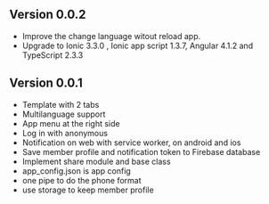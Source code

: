 ## Version 0.0.2

- Improve the change language witout reload app.
- Upgrade to Ionic 3.3.0 , Ionic app script 1.3.7, Angular 4.1.2 and TypeScript 2.3.3

## Version 0.0.1

- Template with 2 tabs
- Multilanguage support
- App menu at the right side
- Log in with anonymous
- Notification on web with service worker, on android and ios
- Save member profile and notification token to Firebase database
- Implement share module and base class
- app_config.json is app config
- one pipe to do the phone format
- use storage to keep member profile
